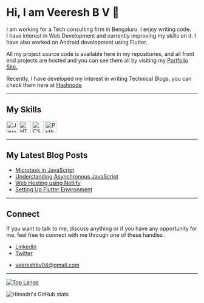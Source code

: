 # Hi, I am Veeresh B V 👋

</hr>
I am working for a Tech consulting firm in Bengaluru. I enjoy writing code. <br>
I have interest in Web Development and currently improving my skills on it.
I have also worked on Android development using Flutter.<br>

 All my project source code is available here in my repositories, and all front end projects are hosted and you can see them all by visiting my [Portfolio Site.](https://veereshbv04.netlify.app/) <br>

Recently, I have developed my interest in writing Technical Blogs, you can check them here at [Hashnode](https://veereshbv04.hashnode.dev/)

<hr>

## My Skills
<p>
   <img src="https://camo.githubusercontent.com/9d07c04bdd98c662d5df9d4e1cc1de8446ffeaebca330feb161f1fb8e1188204/68747470733a2f2f696d672e736869656c64732e696f2f62616467652f4a6176615363726970742d4637444631453f7374796c653d666f722d7468652d6261646765266c6f676f3d6a617661736372697074266c6f676f436f6c6f723d626c61636b" alt="JavaScript" height = "30" weight="40">
 
  <img src="https://camo.githubusercontent.com/d63d473e728e20a286d22bb2226a7bf45a2b9ac6c72c59c0e61e9730bfe4168c/68747470733a2f2f696d672e736869656c64732e696f2f62616467652f48544d4c352d4533344632363f7374796c653d666f722d7468652d6261646765266c6f676f3d68746d6c35266c6f676f436f6c6f723d7768697465" alt="HTML" height = "30" weight="40">
 
  <img src="https://camo.githubusercontent.com/3a0f693cfa032ea4404e8e02d485599bd0d192282b921026e89d271aaa3d7565/68747470733a2f2f696d672e736869656c64732e696f2f62616467652f435353332d3135373242363f7374796c653d666f722d7468652d6261646765266c6f676f3d63737333266c6f676f436f6c6f723d7768697465" alt="CSS" height = "30" weight="40">
  <img src="https://camo.githubusercontent.com/cb05dda3b8ed3fcb5c24d4aafc0b6ea979f73261b9fa0b94838271a7db6d43da/68747470733a2f2f696d672e736869656c64732e696f2f62616467652f2d507974686f6e2d3442384242453f266c6f676f3d507974686f6e266c6f676f436f6c6f723d666666" alt="Python"height = "30" weight="40">
</p>

<hr>

## My Latest Blog Posts

- [Microtask in JavaScript](https://veereshbv04.hashnode.dev/microtask-in-javascript)
- [Understanding Asynchronous JavaScript](https://veereshbv04.hashnode.dev/understanding-asynchronous-javascript)
- [Web Hosting using Netlify](https://veereshbv04.hashnode.dev/web-hosting-using-netlify)
- [Setting Up Flutter Environment](https://veereshbv04.hashnode.dev/fluttersetup-58b5ba66f024)

<hr>

## Connect
 If you want to talk to me, discuss anything or if you have any opportunity for me, feel free to connect with me through one of these handles .
- [LinkedIn](https://www.linkedin.com/in/veereshbv04/)
- [Twitter](https://twitter.com/veereshbv04)
- <p><a href="mailto:veereshbv04@gmail.com">veereshbv04@gmail.com</a></p>

<hr>

[![Top Langs](https://github-readme-stats.vercel.app/api/top-langs/?username=veereshbv04&layout=compact&theme=radical)](https://github.com/anuraghazra/github-readme-stats)

![Himadri's GitHub stats](https://github-readme-stats.vercel.app/api?username=veereshbv04&show_icons=true&theme=radical&hide=issues&count_private=true)

<!-- ## &#128221; GitHub Stats
<a href="https://github.com/veereshbv04/veereshbv04">
  <img align="center" src="https://github-readme-stats.vercel.app/api/top-langs/?username=veereshbv04&title_color=ffffff&text_color=c9cacc&icon_color=4bbc8a&bg_color=1d1f21&langs_count=3" />
 </a>
      -->


